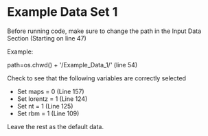 # Example Data Set 1

Before running code, make sure to change the path in the Input Data Section (Starting on line 47)

Example:

path=os.chwd() + '/Example_Data_1/' (line 54)

Check to see that the following variables are correctly selected
* Set maps = 0 (Line 157)
* Set lorentz = 1 (Line 124)
* Set nt = 1 (Line 125)
* Set rbm = 1 (Line 109)

Leave the rest as the default data.
